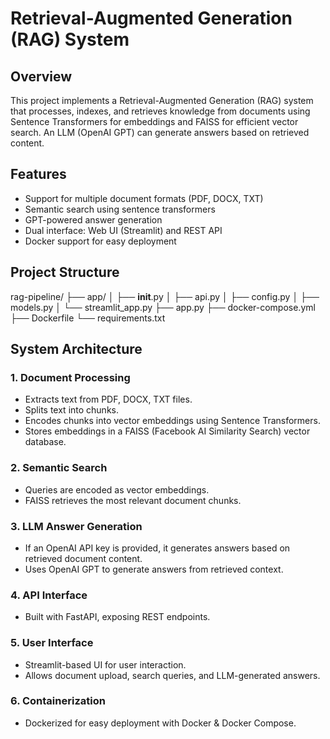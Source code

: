 # Retrieval-Augmented Generation (RAG) System

## Overview

This project implements a Retrieval-Augmented Generation (RAG) system that processes, indexes, and retrieves knowledge from documents using Sentence Transformers for embeddings and FAISS for efficient vector search. An LLM (OpenAI GPT) can generate answers based on retrieved content.


## Features

- Support for multiple document formats (PDF, DOCX, TXT)
- Semantic search using sentence transformers
- GPT-powered answer generation
- Dual interface: Web UI (Streamlit) and REST API
- Docker support for easy deployment

## Project Structure

rag-pipeline/
├── app/
│   ├── __init__.py
│   ├── api.py
│   ├── config.py
│   ├── models.py
│   └── streamlit_app.py
├── app.py
├── docker-compose.yml
├── Dockerfile
└── requirements.txt

## System Architecture

### 1. Document Processing
- Extracts text from PDF, DOCX, TXT files.
- Splits text into chunks.
- Encodes chunks into vector embeddings using Sentence Transformers.
- Stores embeddings in a FAISS (Facebook AI Similarity Search) vector database.

### 2. Semantic Search
- Queries are encoded as vector embeddings.
- FAISS retrieves the most relevant document chunks.

### 3. LLM Answer Generation
- If an OpenAI API key is provided, it generates answers based on retrieved document content.
- Uses OpenAI GPT to generate answers from retrieved context.

### 4. API Interface
- Built with FastAPI, exposing REST endpoints.

### 5. User Interface
- Streamlit-based UI for user interaction.
- Allows document upload, search queries, and LLM-generated answers.

### 6. Containerization
- Dockerized for easy deployment with Docker & Docker Compose.


 
